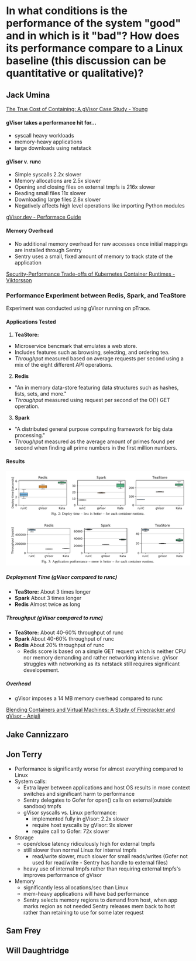 # In what conditions is the performance of the system "good" and in which is it "bad"? How does its performance compare to a Linux baseline (this discussion can be quantitative or qualitative)?

## Jack Umina

[The True Cost of Containing: A gVisor Case Study - Young](https://github.com/GWU-Advanced-OS/project-project-gvisor/blob/main/research/performance-res/true-cost-containing-young.pdf)

#### gVisor takes a performance hit for...
- syscall heavy workloads
- memory-heavy applications
- large downloads using netstack

#### gVisor v. runc
- Simple syscalls 2.2x slower
- Memory allocations are 2.5x slower
- Opening and closing files on external tmpfs is 216x slower
- Reading small files 11x slower
- Downloading large files 2.8x slower
- Negatively affects high level operations like importing Python modules

[gVisor.dev - Performace Guide](https://gvisor.dev/docs/architecture_guide/performance/)

#### Memory Overhead 
- No additional memory overhead for raw accesses once initial mappings are installed through Sentry
- Sentry uses a small, fixed amount of memory to track state of the application

[Security-Performance Trade-offs of Kubernetes Container Runtimes - Viktorsson](https://github.com/GWU-Advanced-OS/project-project-gvisor/blob/main/research/performance-res/security-performace-tradeoffs-viktorsson.pdf)

### Performance Experiment between Redis, Spark, and TeaStore

Experiment was conducted using gVisor running on pTrace.

#### Applications Tested

1. **TeaStore:**
 - Microservice bencmark that emulates a web store.
 - Includes features such as browsing, selecting, and ordering tea.
 - *Throughput* measured based on average requests per second using a mix of the eight different API operations.
2. **Redis**
 - "An in memory data-store featuring data structures such as hashes, lists, sets, and more."
 - *Throughput* measured using request per second of the O(1) GET operation.
3. **Spark**
 - "A distributed general purpose computing framework for big data processing."
 - *Throughput* measured as the average amount of primes found per second when finding all prime numbers in the first million numbers.

#### Results

![Results of TeaStore - Redis - Spark Experiment](https://github.com/GWU-Advanced-OS/project-project-gvisor/blob/main/research/performance-res/redis-spark-teastore-experiment.png)

##### Deployment Time (gVisor compared to runc)
- **TeaStore:** About 3 times longer
- **Spark** About 3 times longer
- **Redis** Almost twice as long

##### Throughput (gVisor compared to runc)
- **TeaStore:** About 40-60% throughput of runc
- **Spark** About 40-60% throughput of runc
- **Redis** About 20% throughput of runc
  - Redis score is based on a simple GET request which is neither CPU nor memory demanding and rather networking intensive. gVisor struggles with networking as its netstack still requires significant developement.

##### Overhead
- gVisor imposes a 14 MB memory overhead compared to runc

[Blending Containers and Virtual Machines: A Study of Firecracker and gVisor - Anjali](https://github.com/GWU-Advanced-OS/project-project-gvisor/blob/main/research/performance-res/blending-containers-vms-anjali.pdf)


## Jake Cannizzaro



## Jon Terry
- Performance is significantly worse for almost everything compared to Linux
- System calls:
    - Extra layer between applications and host OS results in more context switches and significant harm to performance
    - Sentry delegates to Gofer for open() calls on external(outside sandbox) tmpfs
    - gVisor syscalls vs. Linux performance:
        - implemented fully in gVisor: 2.2x slower
        - require host syscalls by gVisor: 9x slower
        - require call to Gofer: 72x slower
- Storage
    - open/close latency ridiculously high for external tmpfs
    - still slower than normal Linux for internal tmpfs
        - read/write slower, much slower for small reads/writes (Gofer not used for read/write - Sentry has handle to external files)
    - heavy use of internal tmpfs rather than requiring external tmpfs's improves performance of gVisor
- Memory
    - significantly less allocations/sec than Linux
    - mem-heavy applications will have bad performance
    - Sentry selects memory regions to demand from host, when app marks region as not needed Sentry releases mem back to host rather than retaining to use for some later request
  


## Sam Frey



## Will Daughtridge



